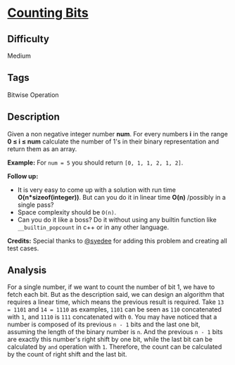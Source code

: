 # [Counting Bits](https://leetcode.com/problems/counting-bits/)

## Difficulty

Medium

## Tags

Bitwise Operation

## Description

Given a non negative integer number **num**. For every numbers **i** in the range **0 ≤ i ≤ num** calculate the number of 1's in their binary representation and return them as an array.

**Example:**
For `num = 5` you should return `[0, 1, 1, 2, 1, 2]`.

**Follow up:**
- It is very easy to come up with a solution with run time **O(n*sizeof(integer))**. But can you do it in linear time **O(n)** /possibly in a single pass?
- Space complexity should be `O(n)`.
- Can you do it like a boss? Do it without using any builtin function like `__builtin_popcount` in c++ or in any other language.

**Credits:**
Special thanks to [@syedee](https://leetcode.com/discuss/user/syedee) for adding this problem and creating all test cases.

## Analysis

For a single number, if we want to count the number of bit 1, we have to fetch each bit. But as the description said, we can design an algorithm that requires a linear time, which means the previous result is required. Take `13 = 1101` and `14 = 1110` as examples, `1101` can be seen as `110` concatenated with `1`, and `1110` is `111` concatenated with `0`. You may have noticed that a number is composed of its previous `n - 1` bits and the last one bit, assuming the length of the binary number is `n`. And the previous `n - 1` bits are exactly this number's right shift by one bit, while the last bit can be calculated by `and` operation with `1`. Therefore, the count can be calculated by the count of right shift and the last bit.
